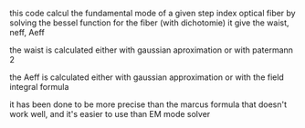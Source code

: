 this code calcul the fundamental mode of a given step index optical fiber
by solving the bessel function for the fiber (with dichotomie)
it give the waist, neff, Aeff

the waist is calculated either with gaussian aproximation or with patermann 2

the Aeff is calculated either with gaussian approximation or with the field integral formula

it has been done to be more precise than the marcus formula that doesn't work well, and it's easier to use than EM mode solver
